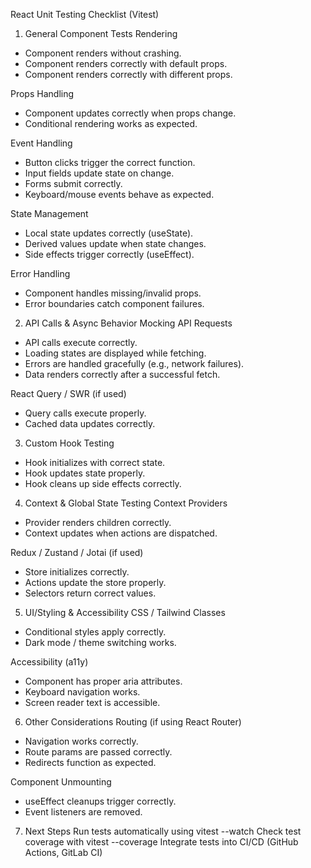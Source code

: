 React Unit Testing Checklist (Vitest)

1. General Component Tests 
Rendering
- Component renders without crashing.
- Component renders correctly with default props.
- Component renders correctly with different props. 

Props Handling
- Component updates correctly when props change.
- Conditional rendering works as expected.

Event Handling
- Button clicks trigger the correct function.
- Input fields update state on change.
- Forms submit correctly.
- Keyboard/mouse events behave as expected.

State Management
- Local state updates correctly (useState).
- Derived values update when state changes.
- Side effects trigger correctly (useEffect).

Error Handling
- Component handles missing/invalid props.
- Error boundaries catch component failures.


2. API Calls & Async Behavior
Mocking API Requests
- API calls execute correctly.
- Loading states are displayed while fetching.
- Errors are handled gracefully (e.g., network failures).
- Data renders correctly after a successful fetch.

React Query / SWR (if used)
- Query calls execute properly.
- Cached data updates correctly.

3. Custom Hook Testing
- Hook initializes with correct state.
- Hook updates state properly.
- Hook cleans up side effects correctly.

4. Context & Global State Testing
Context Providers
- Provider renders children correctly.
- Context updates when actions are dispatched.

Redux / Zustand / Jotai (if used)
- Store initializes correctly.
- Actions update the store properly.
- Selectors return correct values.

5. UI/Styling & Accessibility
CSS / Tailwind Classes
- Conditional styles apply correctly.
- Dark mode / theme switching works.

Accessibility (a11y)
- Component has proper aria attributes.
- Keyboard navigation works.
- Screen reader text is accessible.

6. Other Considerations
Routing (if using React Router)
- Navigation works correctly.
- Route params are passed correctly.
- Redirects function as expected.

Component Unmounting
- useEffect cleanups trigger correctly.
- Event listeners are removed.

7. Next Steps
Run tests automatically using vitest --watch
Check test coverage with vitest --coverage
Integrate tests into CI/CD (GitHub Actions, GitLab CI)